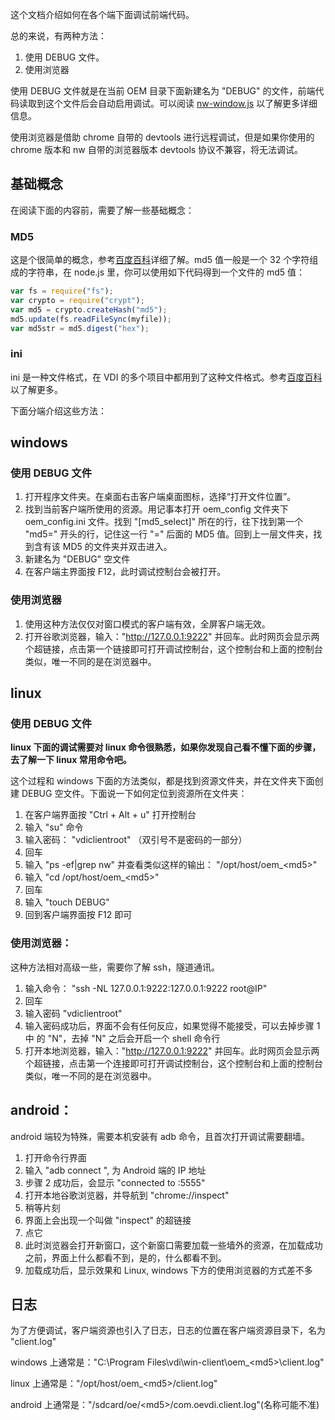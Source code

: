 这个文档介绍如何在各个端下面调试前端代码。

总的来说，有两种方法：
1. 使用 DEBUG 文件。
2. 使用浏览器

使用 DEBUG 文件就是在当前 OEM 目录下面新建名为 "DEBUG" 的文件，前端代码读取到这个文件后会自动启用调试。可以阅读 [nw-window.js](src/js/nw-window.js) 以了解更多详细信息。

使用浏览器是借助 chrome 自带的 devtools 进行远程调试，但是如果你使用的 chrome 版本和 nw 自带的浏览器版本 devtools 协议不兼容，将无法调试。

## 基础概念

在阅读下面的内容前，需要了解一些基础概念：

### MD5
这是个很简单的概念，参考[百度百科](https://baike.baidu.com/item/md5)详细了解。md5 值一般是一个 32 个字符组成的字符串，在 node.js 里，你可以使用如下代码得到一个文件的 md5 值：
```javascript
var fs = require("fs");
var crypto = require("crypt");
var md5 = crypto.createHash("md5");
md5.update(fs.readFileSync(myfile));
var md5str = md5.digest("hex");
```

### ini
ini 是一种文件格式，在 VDI 的多个项目中都用到了这种文件格式。参考[百度百科](https://baike.baidu.com/item/INI/9212321)以了解更多。

下面分端介绍这些方法：

## windows
### 使用 DEBUG 文件
1. 打开程序文件夹。在桌面右击客户端桌面图标，选择“打开文件位置”。
2. 找到当前客户端所使用的资源。用记事本打开 oem_config 文件夹下 oem_config.ini 文件。找到 "[md5_select]" 所在的行，往下找到第一个 "md5=" 开头的行，记住这一行 "=" 后面的 MD5 值。回到上一层文件夹，找到含有该 MD5 的文件夹并双击进入。
3. 新建名为 "DEBUG" 空文件
4. 在客户端主界面按 F12，此时调试控制台会被打开。
### 使用浏览器
1. 使用这种方法仅仅对窗口模式的客户端有效，全屏客户端无效。
2. 打开谷歌浏览器，输入："http://127.0.0.1:9222" 并回车。此时网页会显示两个超链接，点击第一个链接即可打开调试控制台，这个控制台和上面的控制台类似，唯一不同的是在浏览器中。

## linux
### 使用 DEBUG 文件

**linux 下面的调试需要对 linux 命令很熟悉，如果你发现自己看不懂下面的步骤，去了解一下 linux 常用命令吧。**

这个过程和 windows 下面的方法类似，都是找到资源文件夹，并在文件夹下面创建 DEBUG 空文件。下面说一下如何定位到资源所在文件夹：
1. 在客户端界面按 "Ctrl + Alt + u" 打开控制台
2. 输入 "su" 命令
3. 输入密码： "vdiclientroot" （双引号不是密码的一部分）
4. 回车
5. 输入 "ps -ef|grep nw" 并查看类似这样的输出： "/opt/host/oem_&lt;md5&gt;"
6. 输入 "cd /opt/host/oem_&lt;md5&gt;" 
7. 回车
8. 输入 "touch DEBUG"
9. 回到客户端界面按 F12 即可
### 使用浏览器：

这种方法相对高级一些，需要你了解 ssh，隧道通讯。

1. 输入命令： "ssh -NL 127.0.0.1:9222:127.0.0.1:9222 root@IP"
2. 回车
3. 输入密码 "vdiclientroot"
4. 输入密码成功后，界面不会有任何反应，如果觉得不能接受，可以去掉步骤 1 中 的 "N"，去掉 "N" 之后会开启一个 shell 命令行
4. 打开本地浏览器，输入："http://127.0.0.1:9222" 并回车。此时网页会显示两个超链接，点击第一个连接即可打开调试控制台，这个控制台和上面的控制台类似，唯一不同的是在浏览器中。

## android：

android 端较为特殊，需要本机安装有 adb 命令，且首次打开调试需要翻墙。

1. 打开命令行界面
2. 输入 "adb connect <IP>", <IP> 为 Android 端的 IP 地址
3. 步骤 2 成功后，会显示 "connected to <IP>:5555"
4. 打开本地谷歌浏览器，并导航到 "chrome://inspect"
5. 稍等片刻
6. 界面上会出现一个叫做 "inspect" 的超链接
7. 点它
8. 此时浏览器会打开新窗口，这个新窗口需要加载一些墙外的资源，在加载成功之前，界面上什么都看不到，是的，什么都看不到。
9. 加载成功后，显示效果和 Linux, windows 下方的使用浏览器的方式差不多



## 日志

为了方便调试，客户端资源也引入了日志，日志的位置在客户端资源目录下，名为 "client.log"

windows 上通常是："C:\Program Files\vdi\win-client\oem_&lt;md5&gt;\client.log"

linux 上通常是："/opt/host/oem_&lt;md5&gt;/client.log"

android 上通常是："/sdcard/oe/&lt;md5&gt;/com.oevdi.client.log"(名称可能不准)